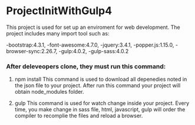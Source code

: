 # ProjectInitWithGulp4

This project is used for set up an enviroment for web development. The project includes many import tool such as:

-bootstrap:4.3.1,
-font-awesome:4.7.0,
-jquery:3.4.1,
-popper.js:1.15.0,
-browser-sync:2.26.7,
-gulp:4.0.2,
-gulp-sass:4.0.2

### After deleveopers clone, they must run this command:

1. npm install
   This command is used to download all depenedies noted in the json file to your project. After run this command your project will obtain node_modules folder.

2) gulp
   This command is used for watch change inside your project. Every time, you make change in sass file, html, javascript, gulp will order the compiler to recomplie the files and reload a browser.
